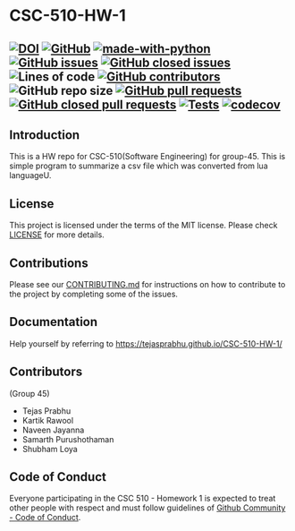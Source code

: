 # CSC-510-HW-1
[![DOI](https://zenodo.org/badge/DOI/10.5281/zenodo.7135064.svg)](https://doi.org/10.5281/zenodo.7135064)
[![GitHub](https://img.shields.io/github/license/TejasPrabhu/CSC-510-HW-1)](https://github.com/TejasPrabhu/CSC-510-HW-1/blob/main/LICENSE)
[![made-with-python](https://img.shields.io/badge/Made%20with-Python-1f425f.svg)](https://www.python.org/)
[![GitHub issues](https://img.shields.io/github/issues-raw/TejasPrabhu/CSC-510-HW-1)](https://github.com/TejasPrabhu/CSC-510-HW-1/issues?q=is%3Aopen+is%3Aissue)
[![GitHub closed issues](https://img.shields.io/github/issues-closed-raw/TejasPrabhu/CSC-510-HW-1)](https://github.com/TejasPrabhu/CSC-510-HW-1/issues?q=is%3Aissue+is%3Aclosed)
![Lines of code](https://img.shields.io/tokei/lines/github/TejasPrabhu/CSC-510-HW-1)
[![GitHub contributors](https://img.shields.io/github/contributors/TejasPrabhu/CSC-510-HW-1)](https://github.com/TejasPrabhu/CSC-510-HW-1/graphs/contributors)
![GitHub repo size](https://img.shields.io/github/repo-size/TejasPrabhu/CSC-510-HW-1)
[![GitHub pull requests](https://img.shields.io/github/issues-pr-raw/TejasPrabhu/CSC-510-HW-1)](https://github.com/TejasPrabhu/CSC-510-HW-1/pulls?q=is%3Aopen+is%3Apr)
[![GitHub closed pull requests](https://img.shields.io/github/issues-pr-closed-raw/TejasPrabhu/CSC-510-HW-1)](https://github.com/TejasPrabhu/CSC-510-HW-1/pulls?q=is%3Apr+is%3Aclosed)
[![Tests](https://github.com/TejasPrabhu/CSC-510-HW-1/actions/workflows/tests.yaml/badge.svg)](https://github.com/TejasPrabhu/CSC-510-HW-1/actions/workflows/tests.yaml)
[![codecov](https://codecov.io/gh/TejasPrabhu/CSC-510-HW-1/branch/main/graph/badge.svg)](https://codecov.io/gh/TejasPrabhu/CSC-510-HW-1)
---
## Introduction
This is a HW repo for CSC-510(Software Engineering) for group-45. This is simple program to summarize a csv file which was converted from lua languageU.
## License
This project is licensed under the terms of the MIT license. Please check [LICENSE](https://github.com/TejasPrabhu/CSC-510-HW-1/blob/main/LICENSE) for more details.
## Contributions
Please see our [CONTRIBUTING.md](https://github.com/TejasPrabhu/CSC-510-HW-1/blob/main/CONTRIBUTING.md) for instructions on how to contribute to the project by completing some of the issues.
## Documentation
Help yourself by referring to https://tejasprabhu.github.io/CSC-510-HW-1/
## Contributors 
(Group 45)
- Tejas Prabhu
- Kartik Rawool
- Naveen Jayanna 
- Samarth Purushothaman
- Shubham Loya

## Code of Conduct

Everyone participating in the CSC 510 - Homework 1 is expected to treat other people with respect and must follow guidelines of [Github Community - Code of Conduct](https://docs.github.com/en/site-policy/github-terms/github-community-code-of-conduct).
